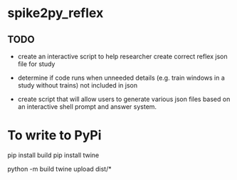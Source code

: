 # spike2py_reflex


## TODO

* create an interactive script to help researcher create correct reflex json file for study

* determine if code runs when unneeded details (e.g. train windows in a study without trains) not included in json

* create script that will allow users to generate various json files based on an interactive shell prompt and answer system.


# To write to PyPi

pip install build
pip install twine

python -m build
twine upload dist/*